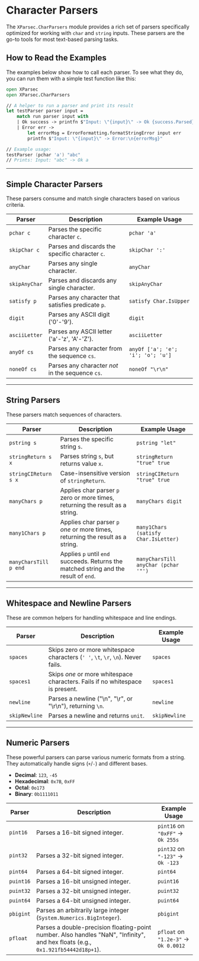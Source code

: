 # Character Parsers

The `XParsec.CharParsers` module provides a rich set of parsers specifically optimized for working with `char` and `string` inputs. These parsers are the go-to tools for most text-based parsing tasks.

## How to Read the Examples

The examples below show how to call each parser. To see what they do, you can run them with a simple test function like this:

```fsharp
open XParsec
open XParsec.CharParsers

// A helper to run a parser and print its result
let testParser parser input =
    match run parser input with
    | Ok success -> printfn $"Input: \"{input}\" -> Ok {success.Parsed}"
    | Error err ->
        let errorMsg = ErrorFormatting.formatStringError input err
        printfn $"Input: \"{input}\" -> Error:\n{errorMsg}"

// Example usage:
testParser (pchar 'a') "abc"
// Prints: Input: "abc" -> Ok a
```

---

## Simple Character Parsers

These parsers consume and match single characters based on various criteria.

| Parser | Description | Example Usage |
|---|---|---|
| `pchar c` | Parses the specific character `c`. | `pchar 'a'` |
| `skipChar c` | Parses and discards the specific character `c`. | `skipChar ':'` |
| `anyChar` | Parses any single character. | `anyChar` |
| `skipAnyChar` | Parses and discards any single character. | `skipAnyChar` |
| `satisfy p` | Parses any character that satisfies predicate `p`. | `satisfy Char.IsUpper` |
| `digit` | Parses any ASCII digit ('0'-'9'). | `digit` |
| `asciiLetter` | Parses any ASCII letter ('a'-'z', 'A'-'Z'). | `asciiLetter` |
| `anyOf cs` | Parses any character from the sequence `cs`. | `anyOf ['a'; 'e'; 'i'; 'o'; 'u']`|
| `noneOf cs` | Parses any character *not* in the sequence `cs`. | `noneOf "\r\n"` |

---

## String Parsers

These parsers match sequences of characters.

| Parser | Description | Example Usage |
|---|---|---|
| `pstring s`| Parses the specific string `s`. | `pstring "let"` |
| `stringReturn s x` | Parses string `s`, but returns value `x`. | `stringReturn "true" true` |
| `stringCIReturn s x` | Case-insensitive version of `stringReturn`. | `stringCIReturn "true" true` |
| `manyChars p`| Applies char parser `p` zero or more times, returning the result as a string. | `manyChars digit` |
| `many1Chars p`| Applies char parser `p` *one* or more times, returning the result as a string. | `many1Chars (satisfy Char.IsLetter)` |
| `manyCharsTill p end` | Applies `p` until `end` succeeds. Returns the matched string and the result of `end`. | `manyCharsTill anyChar (pchar '"')` |

---

## Whitespace and Newline Parsers

These are common helpers for handling whitespace and line endings.

| Parser | Description | Example Usage |
|---|---|---|
| `spaces` | Skips zero or more whitespace characters (`' '`, `\t`, `\r`, `\n`). Never fails. | `spaces` |
| `spaces1` | Skips *one* or more whitespace characters. Fails if no whitespace is present. | `spaces1` |
| `newline` | Parses a newline ("\n", "\r", or "\r\n"), returning `\n`. | `newline` |
| `skipNewline`| Parses a newline and returns `unit`. | `skipNewline` |

---

## Numeric Parsers

These powerful parsers can parse various numeric formats from a string. They automatically handle signs (`+`/`-`) and different bases.

- **Decimal**: `123`, `-45`
- **Hexadecimal**: `0x7B`, `0xFF`
- **Octal**: `0o173`
- **Binary**: `0b1111011`

| Parser | Description | Example Usage |
|---|---|---|
| `pint16` | Parses a 16-bit signed integer. | `pint16` on `"0xFF"` -> `Ok 255s` |
| `pint32` | Parses a 32-bit signed integer. | `pint32` on `"-123"` -> `Ok -123` |
| `pint64` | Parses a 64-bit signed integer. | `pint64` |
| `puint16` | Parses a 16-bit unsigned integer. | `puint16` |
| `puint32` | Parses a 32-bit unsigned integer. | `puint32` |
| `puint64` | Parses a 64-bit unsigned integer. | `puint64` |
| `pbigint` | Parses an arbitrarily large integer (`System.Numerics.BigInteger`). | `pbigint` |
| `pfloat` | Parses a double-precision floating-point number. Also handles "NaN", "Infinity", and hex floats (e.g., `0x1.921fb54442d18p+1`). | `pfloat` on `"1.2e-3"` -> `Ok 0.0012`|
